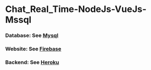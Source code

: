 # Chat_Real_Time-NodeJs-VueJs-Mssql

### Database: See [Mysql](https://console.clever-cloud.com/users/me/addons/addon_6cc9937f-6ce8-430f-82c2-618dd3caa3f3)

### Website: See [Firebase](https://chat-app-realtime-nodejs-mysql.web.app/)

### Backend: See [Heroku](https://chat-app-danhpv.herokuapp.com/v1/api)
